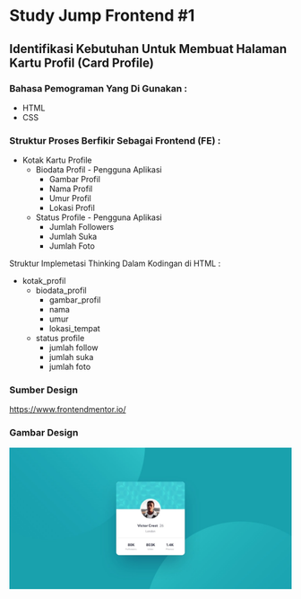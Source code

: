 # Study Jump Frontend #1

## Identifikasi Kebutuhan Untuk Membuat Halaman Kartu Profil (Card Profile)

### Bahasa Pemograman Yang Di Gunakan :
- HTML 
- CSS

### Struktur Proses Berfikir Sebagai Frontend (FE) :
- Kotak Kartu Profile 
    - Biodata Profil - Pengguna Aplikasi
        - Gambar Profil 
        - Nama Profil
        - Umur Profil
        - Lokasi Profil
    - Status Profile - Pengguna Aplikasi
        - Jumlah Followers 
        - Jumlah Suka 
        - Jumlah Foto

Struktur Implemetasi Thinking Dalam Kodingan di HTML :
- kotak_profil
    - biodata_profil
        - gambar_profil
        - nama
        - umur 
        - lokasi_tempat
    - status profile
        - jumlah follow
        - jumlah suka
        - jumlah foto

 ### Sumber Design
 https://www.frontendmentor.io/

 ### Gambar Design
<img src="design/desktop-design.jpg" alt="Design FE"><br>
